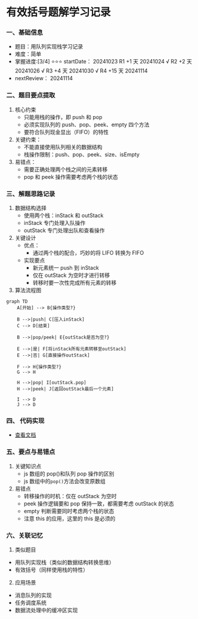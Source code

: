 # 有效括号题解学习记录

### 一、基础信息

- 题目：用队列实现栈学习记录
- 难度：简单
- 掌握进度:[3/4] ⭐⭐⭐
   startDate： 20241023
   R1  +1 天   20241024 √
   R2  +2 天   20241026 √
   R3  +4 天   20241030 √
   R4  +15 天  20241114
- nextReview： 20241114

### 二、题目要点提取

1. 核心约束
   - 只能用栈的操作，即 push 和 pop
   - 必须实现队列的 push、pop、peek、empty 四个方法
   - 要符合队列现金显出（FIFO）的特性
2. 关键约束：
   - 不能直接使用队列相关的数据结构
   - 栈操作限制：push、pop、peek、size、isEmpty
3. 易错点：
   - 需要正确处理两个栈之间的元素转移
   - pop 和 peek 操作需要考虑两个栈的状态

### 三、解题思路记录

1. 数据结构选择
   - 使用两个栈：inStack 和 outStack
   - inStack 专门处理入队操作
   - outStack 专门处理出队和查看操作
2. 关键设计
   - 优点：
     - 通过两个栈的配合，巧妙的将 LIFO 转换为 FIFO
   - 实现要点
     - 新元素统一 push 到 inStack
     - 仅在 outStack 为空时才进行转移
     - 转移时要一次性完成所有元素的转移
3. 算法流程图

```mermaid
graph TD
    A[开始] --> B{操作类型?}

    B -->|push| C[压入inStack]
    C --> D[结束]

    B -->|pop/peek| E{outStack是否为空?}

    E -->|是| F[将inStack所有元素转移至outStack]
    E -->|否| G[直接操作outStack]

    F --> H{操作类型?}
    G --> H

    H -->|pop| I[outStack.pop]
    H -->|peek| J[返回outStack最后一个元素]

    I --> D
    J --> D
```

### 四、 代码实现

- [查看文档](MyQueue.js)

### 五、要点与易错点

1.  关键知识点
    - js 数组的 pop()和队列 pop 操作的区别
    - js 数组中的`pop()`方法会改变原数组
2.  易错点
    - 转移操作的时机：仅在 outStack 为空时
    - peek 操作逻辑要和 pop 保持一致，都需要考虑 outStack 的状态
    - empty 判断需要同时考虑两个栈的状态
    - 注意 this 的应用，这里的 this 是必须的

### 六、关联记忆

1.  类似题目

- 用队列实现栈（类似的数据结构转换思维）
- 有效括号（同样使用栈的特性）

2.  应用场景

- 消息队列的实现
- 任务调度系统
- 数据流处理中的缓冲区实现
